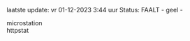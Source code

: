 laatste update: 
vr 01-12-2023  3:44   uur 
Status: FAALT - geel - 
<div class="service Y">microstation</div><div class="service Y">httpstat</div>